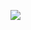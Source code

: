 <a href="https://discord.com/users/217013978914750465"><img src="https://lanyard.cnrad.dev/api/217013978914750465?borderRadius=5&bg=00000&showDisplayName=true" /></a>

